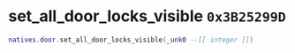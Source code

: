 # set_all_door_locks_visible `0x3B25299D`

```lua
natives.door.set_all_door_locks_visible(_unk0 --[[ integer ]])
```